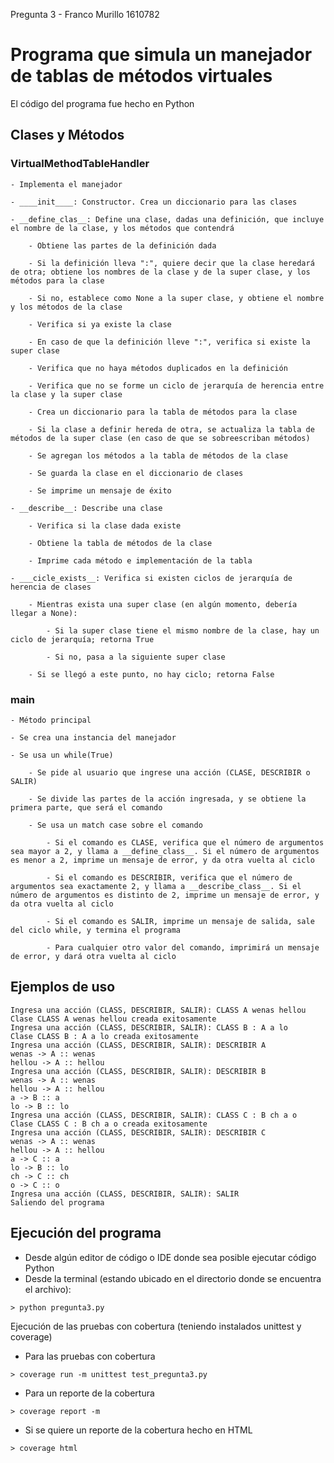 Pregunta 3 - Franco Murillo 1610782

# Programa que simula un manejador de tablas de métodos virtuales

El código del programa fue hecho en Python

## Clases y Métodos

### VirtualMethodTableHandler 

    - Implementa el manejador
    
    - ____init____: Constructor. Crea un diccionario para las clases
    
    - __define_clas__: Define una clase, dadas una definición, que incluye el nombre de la clase, y los métodos que contendrá

        - Obtiene las partes de la definición dada

        - Si la definición lleva ":", quiere decir que la clase heredará de otra; obtiene los nombres de la clase y de la super clase, y los métodos para la clase

        - Si no, establece como None a la super clase, y obtiene el nombre y los métodos de la clase

        - Verifica si ya existe la clase

        - En caso de que la definición lleve ":", verifica si existe la super clase

        - Verifica que no haya métodos duplicados en la definición

        - Verifica que no se forme un ciclo de jerarquía de herencia entre la clase y la super clase

        - Crea un diccionario para la tabla de métodos para la clase

        - Si la clase a definir hereda de otra, se actualiza la tabla de métodos de la super clase (en caso de que se sobreescriban métodos)

        - Se agregan los métodos a la tabla de métodos de la clase

        - Se guarda la clase en el diccionario de clases

        - Se imprime un mensaje de éxito

    - __describe__: Describe una clase

        - Verifica si la clase dada existe

        - Obtiene la tabla de métodos de la clase

        - Imprime cada método e implementación de la tabla

    - ___cicle_exists__: Verifica si existen ciclos de jerarquía de herencia de clases

        - Mientras exista una super clase (en algún momento, debería llegar a None):

            - Si la super clase tiene el mismo nombre de la clase, hay un ciclo de jerarquía; retorna True

            - Si no, pasa a la siguiente super clase
        
        - Si se llegó a este punto, no hay ciclo; retorna False

### main
    - Método principal

    - Se crea una instancia del manejador

    - Se usa un while(True)

        - Se pide al usuario que ingrese una acción (CLASE, DESCRIBIR o SALIR)

        - Se divide las partes de la acción ingresada, y se obtiene la primera parte, que será el comando

        - Se usa un match case sobre el comando

            - Si el comando es CLASE, verifica que el número de argumentos sea mayor a 2, y llama a __define_class__. Si el número de argumentos es menor a 2, imprime un mensaje de error, y da otra vuelta al ciclo

            - Si el comando es DESCRIBIR, verifica que el número de argumentos sea exactamente 2, y llama a __describe_class__. Si el número de argumentos es distinto de 2, imprime un mensaje de error, y da otra vuelta al ciclo

            - Si el comando es SALIR, imprime un mensaje de salida, sale del ciclo while, y termina el programa

            - Para cualquier otro valor del comando, imprimirá un mensaje de error, y dará otra vuelta al ciclo

## Ejemplos de uso

```
Ingresa una acción (CLASS, DESCRIBIR, SALIR): CLASS A wenas hellou
Clase CLASS A wenas hellou creada exitosamente
Ingresa una acción (CLASS, DESCRIBIR, SALIR): CLASS B : A a lo
Clase CLASS B : A a lo creada exitosamente
Ingresa una acción (CLASS, DESCRIBIR, SALIR): DESCRIBIR A
wenas -> A :: wenas
hellou -> A :: hellou
Ingresa una acción (CLASS, DESCRIBIR, SALIR): DESCRIBIR B
wenas -> A :: wenas
hellou -> A :: hellou
a -> B :: a
lo -> B :: lo
Ingresa una acción (CLASS, DESCRIBIR, SALIR): CLASS C : B ch a o
Clase CLASS C : B ch a o creada exitosamente
Ingresa una acción (CLASS, DESCRIBIR, SALIR): DESCRIBIR C
wenas -> A :: wenas
hellou -> A :: hellou
a -> C :: a
lo -> B :: lo
ch -> C :: ch
o -> C :: o
Ingresa una acción (CLASS, DESCRIBIR, SALIR): SALIR
Saliendo del programa
```

## Ejecución del programa

- Desde algún editor de código o IDE donde sea posible ejecutar código Python
- Desde la terminal (estando ubicado en el directorio donde se encuentra el archivo):
  
```
> python pregunta3.py
```

Ejecución de las pruebas con cobertura (teniendo instalados unittest y coverage)
- Para las pruebas con cobertura

 ```
 > coverage run -m unittest test_pregunta3.py
 ```

- Para un reporte de la cobertura
```     
> coverage report -m
```

- Si se quiere un reporte de la cobertura hecho en HTML
```
> coverage html
```